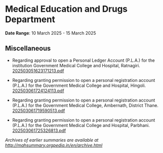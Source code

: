 # Medical Education and Drugs Department

**Date Range**: 10 March 2025 - 15 March 2025


## Miscellaneous
- Regarding approval to open a Personal Ledger Account (P.L.A.) for the institution Government Medical College and Hospital, Ratnagiri.\
  [202503051623171213.pdf](https://gr.maharashtra.gov.in/Site/Upload/Government%20Resolutions/English/202503051623171213.pdf)

- Regarding granting permission to open a personal registration account (P.L.A.) for the Government Medical College and Hospital, Hingoli.\
  [202503061724124113.pdf](https://gr.maharashtra.gov.in/Site/Upload/Government%20Resolutions/English/202503061724124113.pdf)

- Regarding granting permission to open a personal registration account (P.L.A.) for the Government Medical College, Ambernath, District Thane.\
  [202503061719590513.pdf](https://gr.maharashtra.gov.in/Site/Upload/Government%20Resolutions/English/202503061719590513.pdf)

- Regarding granting permission to open a personal registration account (P.L.A.) for the Government Medical College and Hospital, Parbhani.\
  [202503061725326813.pdf](https://gr.maharashtra.gov.in/Site/Upload/Government%20Resolutions/English/202503061725326813.pdf)


*Archives of earlier summaries are available at http://mahsummary.orgpedia.in/en/archive.html*